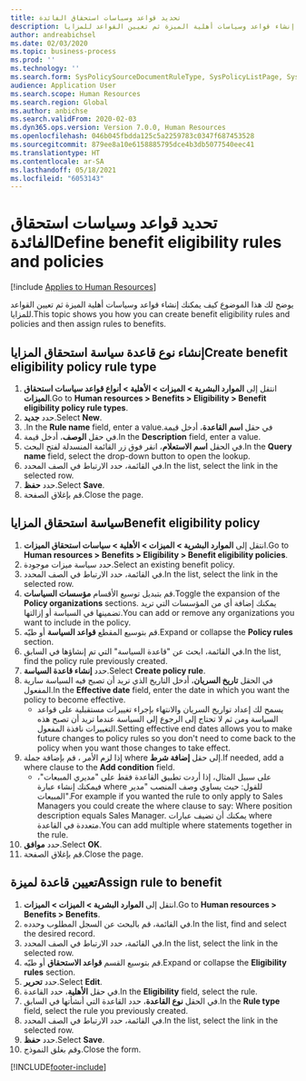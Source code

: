 ```yaml
---
title: تحديد قواعد وسياسات استحقاق الفائدة
description: يوضح لك هذا المقال كيف يمكنك إنشاء قواعد وسياسات أهلية الميزة ثم تعيين القواعد للمزايا.
author: andreabichsel
ms.date: 02/03/2020
ms.topic: business-process
ms.prod: ''
ms.technology: ''
ms.search.form: SysPolicySourceDocumentRuleType, SysPolicyListPage, SysPolicy, HcmBenefitEligibilityPolicy, HcmBenefit, BenefitWorkspace, HcmBenefitSummaryPart
audience: Application User
ms.search.scope: Human Resources
ms.search.region: Global
ms.author: anbichse
ms.search.validFrom: 2020-02-03
ms.dyn365.ops.version: Version 7.0.0, Human Resources
ms.openlocfilehash: 046b045fbdda125c5a2259783c0347f687453528
ms.sourcegitcommit: 879ee8a10e6158885795dce4b3db5077540eec41
ms.translationtype: HT
ms.contentlocale: ar-SA
ms.lasthandoff: 05/18/2021
ms.locfileid: "6053143"
---
```

# <a name="define-benefit-eligibility-rules-and-policies"></a><span data-ttu-id="c8c15-103">تحديد قواعد وسياسات استحقاق الفائدة</span><span class="sxs-lookup"><span data-stu-id="c8c15-103">Define benefit eligibility rules and policies</span></span>

[!include [Applies to Human Resources](../includes/applies-to-hr.md)]

<span data-ttu-id="c8c15-104">يوضح لك هذا الموضوع كيف يمكنك إنشاء قواعد وسياسات أهلية الميزة ثم تعيين القواعد للمزايا.</span><span class="sxs-lookup"><span data-stu-id="c8c15-104">This topic shows you how you can create benefit eligibility rules and policies and then assign rules to benefits.</span></span>  

## <a name="create-benefit-eligibility-policy-rule-type"></a><span data-ttu-id="c8c15-105">إنشاء نوع قاعدة سياسة استحقاق المزايا‬</span><span class="sxs-lookup"><span data-stu-id="c8c15-105">Create benefit eligibility policy rule type</span></span>

1. <span data-ttu-id="c8c15-106">انتقل إلى **الموارد البشرية > الميزات > الأهلية > أنواع قواعد سياسات استحقاق الميزات**.</span><span class="sxs-lookup"><span data-stu-id="c8c15-106">Go to **Human resources > Benefits > Eligibility > Benefit eligibility policy rule types**.</span></span>
2. <span data-ttu-id="c8c15-107">حدد **جديد**.</span><span class="sxs-lookup"><span data-stu-id="c8c15-107">Select **New**.</span></span>
3. <span data-ttu-id="c8c15-108">في حقل **‏‫اسم القاعدة**، أدخل قيمة.</span><span class="sxs-lookup"><span data-stu-id="c8c15-108">In the **Rule name** field, enter a value.</span></span>
4. <span data-ttu-id="c8c15-109">في حقل **الوصف**، أدخل قيمة.</span><span class="sxs-lookup"><span data-stu-id="c8c15-109">In the **Description** field, enter a value.</span></span>
5. <span data-ttu-id="c8c15-110">في الحقل  **اسم الاستعلام**، انقر فوق زر القائمة المنسدلة لفتح البحث.</span><span class="sxs-lookup"><span data-stu-id="c8c15-110">In the **Query name** field, select the drop-down button to open the lookup.</span></span>
6. <span data-ttu-id="c8c15-111">في القائمة، حدد الارتباط في الصف المحدد.</span><span class="sxs-lookup"><span data-stu-id="c8c15-111">In the list, select the link in the selected row.</span></span>
7. <span data-ttu-id="c8c15-112">حدد **حفظ**.</span><span class="sxs-lookup"><span data-stu-id="c8c15-112">Select **Save**.</span></span>
8. <span data-ttu-id="c8c15-113">قم بإغلاق الصفحة.</span><span class="sxs-lookup"><span data-stu-id="c8c15-113">Close the page.</span></span>

## <a name="benefit-eligibility-policy"></a><span data-ttu-id="c8c15-114">سياسة استحقاق المزايا</span><span class="sxs-lookup"><span data-stu-id="c8c15-114">Benefit eligibility policy</span></span>

1. <span data-ttu-id="c8c15-115">انتقل إلى **الموارد البشرية > الميزات > الأهلية > سياسات استحقاق الميزات‬**.</span><span class="sxs-lookup"><span data-stu-id="c8c15-115">Go to **Human resources > Benefits > Eligibility > Benefit eligibility policies**.</span></span>
2. <span data-ttu-id="c8c15-116">حدد سياسة ميزات موجودة.</span><span class="sxs-lookup"><span data-stu-id="c8c15-116">Select an existing benefit policy.</span></span>
3. <span data-ttu-id="c8c15-117">في القائمة، حدد الارتباط في الصف المحدد.</span><span class="sxs-lookup"><span data-stu-id="c8c15-117">In the list, select the link in the selected row.</span></span>
4. <span data-ttu-id="c8c15-118">قم بتبديل توسيع الأقسام **مؤسسات السياسات‬‬**.</span><span class="sxs-lookup"><span data-stu-id="c8c15-118">Toggle the expansion of the **Policy organizations** sections.</span></span> <span data-ttu-id="c8c15-119">يمكنك إضافة أي من المؤسسات التي تريد تضمينها في السياسة أو إزالتها.</span><span class="sxs-lookup"><span data-stu-id="c8c15-119">You can add or remove any organizations you want to include in the policy.</span></span>
5. <span data-ttu-id="c8c15-120">قم بتوسيع المقطع **قواعد السياسة‬** أو طيّه.</span><span class="sxs-lookup"><span data-stu-id="c8c15-120">Expand or collapse the **Policy rules** section.</span></span>
6. <span data-ttu-id="c8c15-121">في القائمة، ابحث عن "قاعدة السياسة" التي تم إنشاؤها في السابق.</span><span class="sxs-lookup"><span data-stu-id="c8c15-121">In the list, find the policy rule previously created.</span></span>
7. <span data-ttu-id="c8c15-122">حدد **إنشاء قاعدة السياسة**.</span><span class="sxs-lookup"><span data-stu-id="c8c15-122">Select **Create policy rule**.</span></span>
8. <span data-ttu-id="c8c15-123">في الحقل **تاريخ السريان**، أدخل التاريخ الذي تريد أن تصبح فيه السياسة سارية المفعول.</span><span class="sxs-lookup"><span data-stu-id="c8c15-123">In the **Effective date** field, enter the date in which you want the policy to become effective.</span></span>
    * <span data-ttu-id="c8c15-124">يسمح لك إعداد تواريخ السريان والانتهاء بإجراء تغييرات مستقبلية على قواعد السياسة ومن ثم لا تحتاج إلى الرجوع إلى السياسة عندما تريد أن تصبح هذه التغييرات نافذة المفعول.</span><span class="sxs-lookup"><span data-stu-id="c8c15-124">Setting effective end dates allows you to make future changes to policy rules so you don't need to come back to the policy when you want those changes to take effect.</span></span>  
9. <span data-ttu-id="c8c15-125">إذا لزم الأمر ، قم بإضافة جملة where إلى حقل **إضافة شرط**.</span><span class="sxs-lookup"><span data-stu-id="c8c15-125">If needed, add a where clause to the **Add condition** field.</span></span>
    * <span data-ttu-id="c8c15-126">على سبيل المثال، إذا أردت تطبيق القاعدة فقط على "مديري المبيعات"، فيمكنك إنشاء عبارة where للقول: حيث يساوي وصف المنصب "مدير المبيعات".</span><span class="sxs-lookup"><span data-stu-id="c8c15-126">For example if you wanted the rule to only apply to Sales Managers you could create the where clause to say: Where position description equals Sales Manager.</span></span> <span data-ttu-id="c8c15-127">يمكنك أن تضيف عبارات where متعددة في القاعدة.</span><span class="sxs-lookup"><span data-stu-id="c8c15-127">You can add multiple where statements together in the rule.</span></span>  
10. <span data-ttu-id="c8c15-128">حدد **موافق**.</span><span class="sxs-lookup"><span data-stu-id="c8c15-128">Select **OK**.</span></span>
11. <span data-ttu-id="c8c15-129">قم بإغلاق الصفحة.</span><span class="sxs-lookup"><span data-stu-id="c8c15-129">Close the page.</span></span>

## <a name="assign-rule-to-benefit"></a><span data-ttu-id="c8c15-130">تعيين قاعدة لميزة</span><span class="sxs-lookup"><span data-stu-id="c8c15-130">Assign rule to benefit</span></span>

1. <span data-ttu-id="c8c15-131">انتقل إلى **الموارد البشرية > الميزات‬ > الميزات‬**.</span><span class="sxs-lookup"><span data-stu-id="c8c15-131">Go to **Human resources > Benefits > Benefits**.</span></span>
2. <span data-ttu-id="c8c15-132">في القائمة، قم بالبحث عن السجل المطلوب وحدده.</span><span class="sxs-lookup"><span data-stu-id="c8c15-132">In the list, find and select the desired record.</span></span>
3. <span data-ttu-id="c8c15-133">في القائمة، حدد الارتباط في الصف المحدد.</span><span class="sxs-lookup"><span data-stu-id="c8c15-133">In the list, select the link in the selected row.</span></span>
4. <span data-ttu-id="c8c15-134">قم بتوسيع القسم **قواعد الاستحقاق** أو طيّه.</span><span class="sxs-lookup"><span data-stu-id="c8c15-134">Expand or collapse the **Eligibility rules** section.</span></span>
5. <span data-ttu-id="c8c15-135">حدد **تحرير**.</span><span class="sxs-lookup"><span data-stu-id="c8c15-135">Select **Edit**.</span></span>
6. <span data-ttu-id="c8c15-136">في حقل **الأهلية**، حدد القاعدة.</span><span class="sxs-lookup"><span data-stu-id="c8c15-136">In the **Eligibility** field, select the rule.</span></span>
7. <span data-ttu-id="c8c15-137">في الحقل **نوع القاعدة**، حدد القاعدة التي أنشأتها في السابق.</span><span class="sxs-lookup"><span data-stu-id="c8c15-137">In the **Rule type** field, select the rule you previously created.</span></span>
9. <span data-ttu-id="c8c15-138">في القائمة، حدد الارتباط في الصف المحدد.</span><span class="sxs-lookup"><span data-stu-id="c8c15-138">In the list, select the link in the selected row.</span></span>
10. <span data-ttu-id="c8c15-139">حدد **حفظ**.</span><span class="sxs-lookup"><span data-stu-id="c8c15-139">Select **Save**.</span></span>
11. <span data-ttu-id="c8c15-140">وقم بغلق النموذج.</span><span class="sxs-lookup"><span data-stu-id="c8c15-140">Close the form.</span></span>



[!INCLUDE[footer-include](../includes/footer-banner.md)]